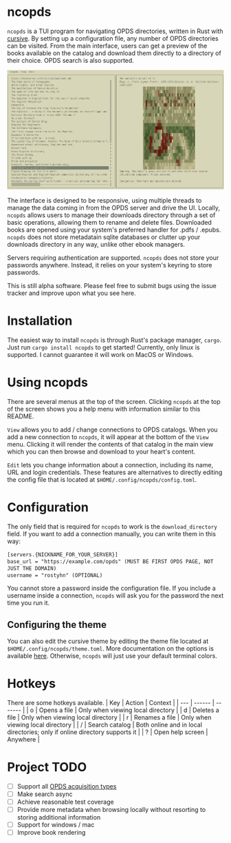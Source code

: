 # ncopds 
`ncopds` is a TUI program for navigating OPDS directories, written in Rust with [cursive](https://github.com/gyscos/cursive). By setting up a configuration file, any number of OPDS directories can be visited. From the main interface, users can get a preview of the books available on the catalog and download them directly to a directory of their choice. OPDS search is also supported.

<p align="center">
    <img src="ncopds.png" width="1000"/>
</p>

The interface is designed to be responsive, using multiple threads to manage the data coming in from the OPDS server and drive the UI. Locally, `ncopds` allows users to manage their downloads directory through a set of basic operations, allowing them to rename and delete files. Downloaded books are opened using your system's preferred handler for .pdfs / .epubs. `ncopds` does not store metadatain sqlite databases or clutter up your downloads directory in any way, unlike other ebook managers. 

Servers requiring authentication are supported. `ncopds` does not store your passwords anywhere. Instead, it relies on your system's keyring to store passwords.

This is still alpha software. Please feel free to submit bugs using the issue tracker and improve upon what you see here.

# Installation
The easiest way to install `ncopds` is through Rust's package manager, `cargo`. Just run `cargo install ncopds` to get started! Currently, only linux is supported. I cannot guarantee it will work on MacOS or Windows.

# Using ncopds
There are several menus at the top of the screen. Clicking `ncopds` at the top of the screen shows you a help menu with information similar to this README.

`View` allows you to add / change connections to OPDS catalogs. When you add a new connection to `ncopds`, it will appear at the bottom of the `View` menu. Clicking it will render the contents of that catalog in the main view which you can then browse and download to your heart's content.

`Edit` lets you change information about a connection, including its name, URL and login credentials. These features are alternatives to directly editing the config file that is located at `$HOME/.config/ncopds/config.toml`.

# Configuration
The only field that is required for `ncopds` to work is the `download_directory` field. If you want to add a connection manually, you can write them in this way:
```
[servers.{NICKNAME_FOR_YOUR_SERVER}]
base_url = "https://example.com/opds" (MUST BE FIRST OPDS PAGE, NOT JUST THE DOMAIN)
username = "rostyhn" (OPTIONAL)
```
You cannot store a password inside the configuration file. If you include a username inside a connection, `ncopds` will ask you for the password the next time you run it.

## Configuring the theme 
You can also edit the cursive theme by editing the theme file located at `$HOME/.config/ncopds/theme.toml`. More documentation on the options is available [here](https://docs.rs/cursive/latest/cursive/theme/index.html). Otherwise, `ncopds` will just use your default terminal colors.

# Hotkeys
There are some hotkeys available.
| Key | Action | Context |
| --- | ------ | ------- |
| o   | Opens a file | Only when viewing local directory |
| d   | Deletes a file | Only when viewing local directory |
| r   | Renames a file | Only when viewing local directory |
| /   | Search catalog | Both online and in local directories; only if online directory supports it |
| ?   | Open help screen | Anywhere |

# Project TODO
- [ ] Support all [OPDS acquisition types](https://opds-spec.org/2011/06/19/understanding-acquisition-links/)
- [ ] Make search async
- [ ] Achieve reasonable test coverage
- [ ] Provide more metadata when browsing locally without resorting to storing additional information
- [ ] Support for windows / mac
- [ ] Improve book rendering

